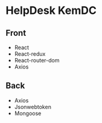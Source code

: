 # HelpDesk KemDC

## Front
- React
- React-redux
- React-router-dom
- Axios


## Back
- Axios
- Jsonwebtoken
- Mongoose
